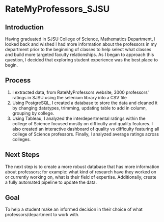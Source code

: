 # RateMyProfessors_SJSU
## Introduction
Having graduated in SJSU College of Science, Mathematics Department, I looked back and wished I had more information about the professors in my department prior to the beginning of classes to help select what classes and build more targeted faculty relationships. As I began to approach this question, I decided that exploring student experience was the best place to begin. 
## Process
1. I extracted data, from RateMyProfessors website, 3000 professors' ratings in SJSU using the selenium library into a CSV file
2. Using PostgreSQL, I created a database to store the data and cleaned it by changing datatypes, trimming, updating table to add in column, grouping by college. 
3. Using Tableau, I analyzed the interdepertmental ratings within the college of Science focused mostly on difficulty and quality features. I also created an interactive dashboard of quality vs difficulty featuring all college of Science professors. Finally, I analyzed average ratings across colleges. 
## Next Steps
The next step is to create a more robust database that has more information about professors; for example: what kind of research have they worked on or currently working on, what is their field of expertise. Additionally, create a fully automated pipeline to update the data.
## Goal
To help a student make an informed decision in their choice of what professors/department to work with. 
